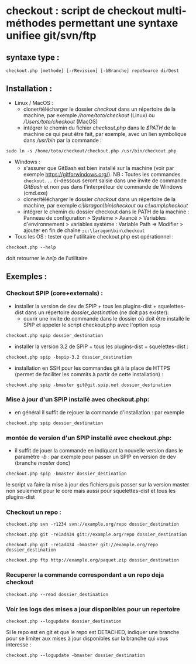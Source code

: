# checkout : script de checkout multi-méthodes permettant une syntaxe unifiee git/svn/ftp

## syntaxe type : 
```
checkout.php [methode] [-rRevision] [-bBranche] repoSource dirDest
```

## Installation : 
- Linux / MacOS : 
	- cloner/télécharger le dossier *checkout* dans un répertoire de la machine, par exemple */home/toto/checkout* (Linux) ou */Users/toto/checkout* (MacOS)
	- intégrer le chemin du fichier *checkout.php* dans le *$PATH* de la machine ce qui peut être fait, par exemple, avec un lien symbolique dans */usr/bin* par la commande :
```
sudo ln -s /home/toto/checkout/checkout.php /usr/bin/checkout.php
```
- Windows : 
	- s'assurer que GitBash est bien installé sur la machine (voir par exemple https://gitforwindows.org/).
	NB : Toutes les commandes ```checkout...``` ci-dessous seront saisie dans une invite de commande *GitBash* et non pas dans l'interpréteur de commande de Windows (cmd.exe)
	- cloner/télécharger le dossier *checkout* dans un répertoire de la machine, par exemple *c:\laragon\bin\checkout* ou *c:\xamp\checkout*
	- intégrer le chemin du dossier checkout dans le PATH de la machine : 
	Panneau de configuration > Système > Avancé > Variables d'environnement > variables système : Variable Path ⇒ Modifier > ajouter en fin de chaîne ```;c:\laragon\bin\checkout```
- Tous les OS : tester que l'utilitaire checkout.php est opérationnel : 
```
checkout.php --help
```
doit retourner le *help* de l'utilitaire

## Exemples :
### Checkout SPIP (core+externals) :
- installer la version de dev de SPIP + tous les plugins-dist + squelettes-dist dans un répertoire *dossier_destination* (ne doit pas exister):
	- ouvrir une invite de commande dans le dossier où doit être installé le SPIP et appeler le script checkout.php avec l'option `spip`
```
checkout.php spip dossier_destination
```
- installer la version 3.2 de SPIP + tous les plugins-dist + squelettes-dist :
```
checkout.php spip -bspip-3.2 dossier_destination
```
- installation en SSH pour les commandes git à la place de HTTPS (permet de faciliter les commits à partir de cette installation) :
```
checkout.php spip -bmaster git@git.spip.net dossier_destination
```

### Mise à jour d'un SPIP installé avec checkout.php:
- en général il suffit de rejouer la commande d'installation : par exemple
```
checkout.php spip dossier_destination
```
### montée de version d'un SPIP installé avec checkout.php:
- il suffit de jouer la commande en indiquant la nouvelle version dans le paramètre *-b* :
par exemple pour passer un SPIP en version de dev (branche *master* donc)
```
checkout.php spip -bmaster dossier_destination
```
le script va faire la mise à jour des fichiers puis passer sur la version master non seulement pour le core mais aussi pour squelettes-dist et tous les plugins-dist

### Checkout un repo :
```
checkout.php svn -r1234 svn://example.org/repo dossier_destination
```
```
checkout.php git -re1ad434 git://example.org/repo dossier_destination
```
```
checkout.php git -re1ad434 -bmaster git://example.org/repo dossier_destination
```
```
checkout.php ftp http://example.org/paquet.zip dossier_destination
```

### Recuperer la commande correspondant a un repo deja checkout
```
checkout.php --read dossier_destination
```

### Voir les logs des mises a jour disponibles pour un repertoire
```
checkout.php --logupdate dossier_destination
```

Si le repo est en git et que le repo est DETACHED,
indiquer une branche pour se limiter aux mises à jour disponibles sur la branche qui vous interesse :
```
checkout.php --logupdate -bmaster dossier_destination
```

